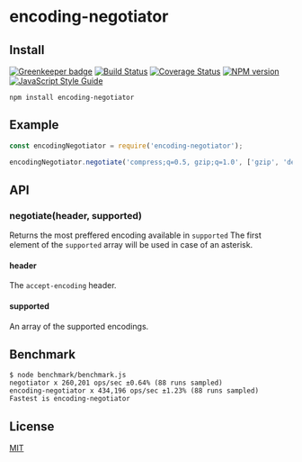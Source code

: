 # encoding-negotiator
## Install

[![Greenkeeper badge](https://badges.greenkeeper.io/SerayaEryn/encoding-negotiator.svg)](https://greenkeeper.io/)
[![Build Status](https://travis-ci.org/SerayaEryn/encoding-negotiator.svg?branch=master)](https://travis-ci.org/SerayaEryn/encoding-negotiator)
[![Coverage Status](https://coveralls.io/repos/github/SerayaEryn/encoding-negotiator/badge.svg?branch=master)](https://coveralls.io/github/SerayaEryn/encoding-negotiator?branch=master)
[![NPM version](https://img.shields.io/npm/v/encoding-negotiator.svg?style=flat)](https://www.npmjs.com/package/encoding-negotiator)
[![JavaScript Style Guide](https://img.shields.io/badge/code_style-standard-brightgreen.svg)](https://standardjs.com)

```
npm install encoding-negotiator
```
## Example
```js
const encodingNegotiator = require('encoding-negotiator');

encodingNegotiator.negotiate('compress;q=0.5, gzip;q=1.0', ['gzip', 'deflate', 'identity']); //returns gzip
```
## API
### negotiate(header, supported)
Returns the most preffered encoding available in `supported` The first element of the `supported` array will be used in case of an asterisk.
#### header
The `accept-encoding` header.
#### supported
An array of the supported encodings.

## Benchmark

```
$ node benchmark/benchmark.js 
negotiator x 260,201 ops/sec ±0.64% (88 runs sampled)
encoding-negotiator x 434,196 ops/sec ±1.23% (88 runs sampled)
Fastest is encoding-negotiator
```

## License

[MIT](./LICENSE)